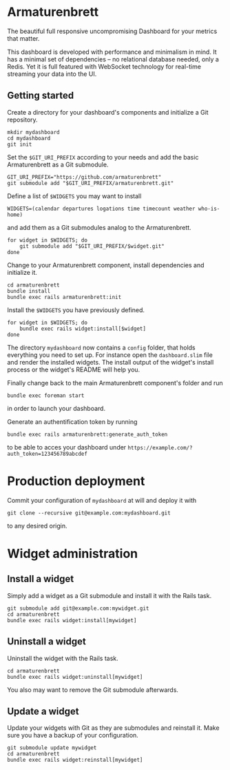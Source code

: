 # Armaturenbrett

The beautiful full responsive uncompromising Dashboard for your metrics that matter.

This dashboard is developed with performance and minimalism in mind. It has a minimal set of dependencies – no relational database needed, only a Redis. Yet it is full featured with WebSocket technology for real-time streaming your data into the UI.

## Getting started

Create a directory for your dashboard's components and initialize a Git repository.

```
mkdir mydashboard
cd mydashboard
git init
```

Set the `$GIT_URI_PREFIX` according to your needs and add the basic Armaturenbrett as a Git submodule.

```
GIT_URI_PREFIX="https://github.com/armaturenbrett"
git submodule add "$GIT_URI_PREFIX/armaturenbrett.git"
```

Define a list of `$WIDGETS` you may want to install

```
WIDGETS=(calendar departures logations time timecount weather who-is-home)
```

and add them as a Git submodules analog to the Armaturenbrett.

```
for widget in $WIDGETS; do
	git submodule add "$GIT_URI_PREFIX/$widget.git"
done
```

Change to your Armaturenbrett component, install dependencies and initialize it.

```
cd armaturenbrett
bundle install
bundle exec rails armaturenbrett:init
```

Install the `$WIDGETS` you have previously defined.

```
for widget in $WIDGETS; do
	bundle exec rails widget:install[$widget]
done
```

The directory `mydashboard` now contains a `config` folder, that holds everything you need to set up.
For instance open the `dashboard.slim` file and render the installed widgets.
The install output of the widget's install process or the widget's README will help you.

Finally change back to the main Armaturenbrett component's folder and run

```
bundle exec foreman start
```

in order to launch your dashboard.

Generate an authentification token by running

```
bundle exec rails armaturenbrett:generate_auth_token
```

to be able to acces your dashboard under `https://example.com/?auth_token=123456789abcdef`

# Production deployment

Commit your configuration of `mydashboard` at will and deploy it with

```
git clone --recursive git@example.com:mydashboard.git
```

to any desired origin.

# Widget administration

## Install a widget

Simply add a widget as a Git submodule and install it with the Rails task.

```
git submodule add git@example.com:mywidget.git
cd armaturenbrett
bundle exec rails widget:install[mywidget]
```

## Uninstall a widget

Uninstall the widget with the Rails task.

```
cd armaturenbrett
bundle exec rails widget:uninstall[mywidget]
```

You also may want to remove the Git submodule afterwards.

## Update a widget

Update your widgets with Git as they are submodules and reinstall it.
Make sure you have a backup of your configuration.

```
git submodule update mywidget
cd armaturenbrett
bundle exec rails widget:reinstall[mywidget]
```
